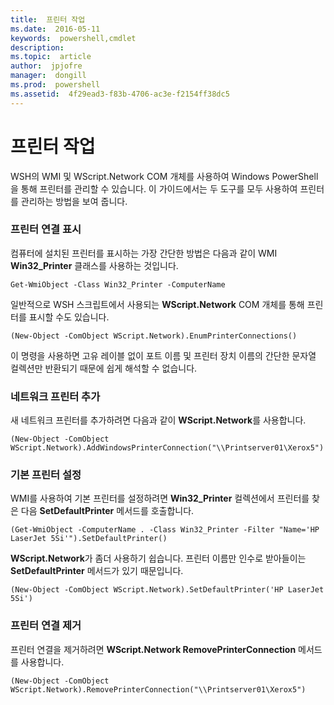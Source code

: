 ```yaml
---
title:  프린터 작업
ms.date:  2016-05-11
keywords:  powershell,cmdlet
description:  
ms.topic:  article
author:  jpjofre
manager:  dongill
ms.prod:  powershell
ms.assetid:  4f29ead3-f83b-4706-ac3e-f2154ff38dc5
---
```


# 프린터 작업
WSH의 WMI 및 WScript.Network COM 개체를 사용하여 Windows PowerShell을 통해 프린터를 관리할 수 있습니다. 이 가이드에서는 두 도구를 모두 사용하여 프린터를 관리하는 방법을 보여 줍니다.

### 프린터 연결 표시
컴퓨터에 설치된 프린터를 표시하는 가장 간단한 방법은 다음과 같이 WMI **Win32\_Printer** 클래스를 사용하는 것입니다.

```
Get-WmiObject -Class Win32_Printer -ComputerName
```

일반적으로 WSH 스크립트에서 사용되는 **WScript.Network** COM 개체를 통해 프린터를 표시할 수도 있습니다.

```
(New-Object -ComObject WScript.Network).EnumPrinterConnections()
```

이 명령을 사용하면 고유 레이블 없이 포트 이름 및 프린터 장치 이름의 간단한 문자열 컬렉션만 반환되기 때문에 쉽게 해석할 수 없습니다.

### 네트워크 프린터 추가
새 네트워크 프린터를 추가하려면 다음과 같이 **WScript.Network**를 사용합니다.

```
(New-Object -ComObject WScript.Network).AddWindowsPrinterConnection("\\Printserver01\Xerox5")
```

### 기본 프린터 설정
WMI를 사용하여 기본 프린터를 설정하려면 **Win32\_Printer** 컬렉션에서 프린터를 찾은 다음 **SetDefaultPrinter** 메서드를 호출합니다.

```
(Get-WmiObject -ComputerName . -Class Win32_Printer -Filter "Name='HP LaserJet 5Si'").SetDefaultPrinter()
```

**WScript.Network**가 좀더 사용하기 쉽습니다. 프린터 이름만 인수로 받아들이는 **SetDefaultPrinter** 메서드가 있기 때문입니다.

```
(New-Object -ComObject WScript.Network).SetDefaultPrinter('HP LaserJet 5Si')
```

### 프린터 연결 제거
프린터 연결을 제거하려면 **WScript.Network RemovePrinterConnection** 메서드를 사용합니다.

```
(New-Object -ComObject WScript.Network).RemovePrinterConnection("\\Printserver01\Xerox5")
```



<!--HONumber=May16_HO2-->


